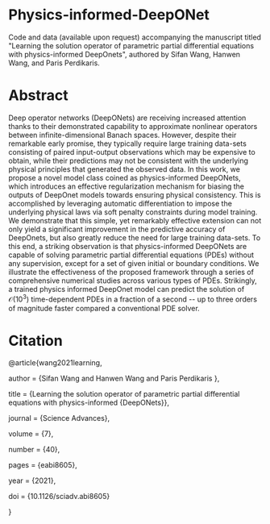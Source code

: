 # Physics-informed-DeepONet

Code and data (available upon request) accompanying the manuscript titled "Learning the solution operator of parametric partial differential equations with physics-informed DeepOnets", authored by Sifan Wang, Hanwen Wang, and Paris Perdikaris.

# Abstract

Deep operator networks (DeepONets) are receiving increased  attention thanks to their demonstrated capability to approximate  nonlinear operators between infinite-dimensional Banach spaces. However, despite their remarkable early promise, they typically require large training data-sets consisting of paired input-output observations which may be expensive to obtain, while their predictions may not be consistent with the underlying physical principles that generated the observed data. In this work,  we propose a novel model class coined as physics-informed DeepONets,  which introduces an effective regularization mechanism for biasing the outputs of DeepOnet models towards ensuring physical consistency. This is accomplished by leveraging automatic differentiation to impose the underlying physical laws via soft penalty constraints during model training. We demonstrate that this simple, yet remarkably effective extension can not only yield a significant improvement in the predictive accuracy of DeepOnets, but also greatly reduce the need for large training data-sets. To this end, a striking observation is that physics-informed DeepONets are capable of solving parametric partial differential equations (PDEs) without any supervision, except for a set of given initial or boundary conditions. We illustrate the effectiveness of the proposed framework through a series of comprehensive numerical studies across various types of PDEs.  Strikingly, a trained physics informed DeepOnet model can predict the solution of $\mathcal{O}(10^3)$ time-dependent PDEs in a fraction of a second -- up to three orders of magnitude faster compared a conventional PDE solver.

# Citation

@article{wang2021learning,

author = {Sifan Wang  and Hanwen Wang  and Paris Perdikaris },

title = {Learning the solution operator of parametric partial differential equations with physics-informed {DeepONets}},

journal = {Science Advances},

volume = {7},

number = {40},

pages = {eabi8605},

year = {2021},

doi = {10.1126/sciadv.abi8605}

}

